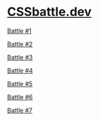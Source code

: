 # [CSSbattle.dev](https://cssbattle.dev/)

[Battle #1](BATTLE%20%5B(%201%20)%5D/README.md)

[Battle #2](BATTLE%20%5B(%202%20)%5D/README.md)

[Battle #3](BATTLE%20%5B(%203%20)%5D/README.md)

[Battle #4](BATTLE%20%5B(%204%20)%5D/README.md)

[Battle #5](BATTLE%20%5B(%205%20)%5D/README.md)

[Battle #6](BATTLE%20%5B(%206%20)%5D/README.md)

[Battle #7](BATTLE%20%5B(%207%20)%5D/README.md)
